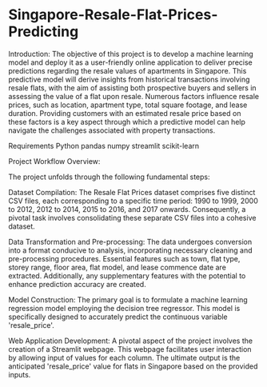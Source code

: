 # Singapore-Resale-Flat-Prices-Predicting

Introduction: The objective of this project is to develop a machine learning model and deploy it as a user-friendly online application to deliver precise predictions regarding the resale values of apartments in Singapore. This predictive model will derive insights from historical transactions involving resale flats, with the aim of assisting both prospective buyers and sellers in assessing the value of a flat upon resale. Numerous factors influence resale prices, such as location, apartment type, total square footage, and lease duration. Providing customers with an estimated resale price based on these factors is a key aspect through which a predictive model can help navigate the challenges associated with property transactions.

Requirements
Python
pandas
numpy 
streamlit 
scikit-learn

Project Workflow Overview:

The project unfolds through the following fundamental steps:

Dataset Compilation:
The Resale Flat Prices dataset comprises five distinct CSV files, each corresponding to a specific time period: 1990 to 1999, 2000 to 2012, 2012 to 2014, 2015 to 2016, and 2017 onwards. Consequently, a pivotal task involves consolidating these separate CSV files into a cohesive dataset.

Data Transformation and Pre-processing:
The data undergoes conversion into a format conducive to analysis, incorporating necessary cleaning and pre-processing procedures. Essential features such as town, flat type, storey range, floor area, flat model, and lease commence date are extracted. Additionally, any supplementary features with the potential to enhance prediction accuracy are created.

Model Construction:
The primary goal is to formulate a machine learning regression model employing the decision tree regressor. This model is specifically designed to accurately predict the continuous variable 'resale_price'.

Web Application Development:
A pivotal aspect of the project involves the creation of a Streamlit webpage. This webpage facilitates user interaction by allowing input of values for each column. The ultimate output is the anticipated 'resale_price' value for flats in Singapore based on the provided inputs.





